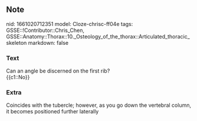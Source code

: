 ## Note
nid: 1661020712351
model: Cloze-chrisc-ff04e
tags: GSSE::!Contributor::Chris_Chen, GSSE::Anatomy::Thorax::10._Osteology_of_the_thorax::Articulated_thoracic_skeleton
markdown: false

### Text
<div class="toggle">
  Can an angle be discerned on the first rib?
</div>
<div class="toggle"></div>
<div class="toggle">
  {{c1::No}}
</div>

### Extra
<p id="458e1345-8c33-443c-a864-cec4cee9f9ba" class="">Coincides
with the tubercle; however, as you go down the vertebral column, it
becomes positioned further laterally
